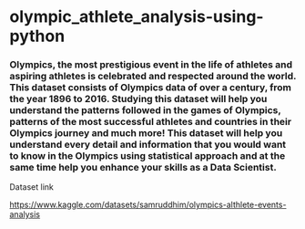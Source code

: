 # olympic_athlete_analysis-using-python

### Olympics, the most prestigious event in the life of athletes and aspiring athletes is celebrated and respected around the world. This dataset consists of Olympics data of over a century, from the year 1896 to 2016. Studying this dataset will help you understand the patterns followed in the games of Olympics, patterns of the most successful athletes and countries in their Olympics journey and much more! This dataset will help you understand every detail and information that you would want to know in the Olympics using statistical approach and at the same time help you enhance your skills as a Data Scientist.


Dataset link

https://www.kaggle.com/datasets/samruddhim/olympics-althlete-events-analysis
